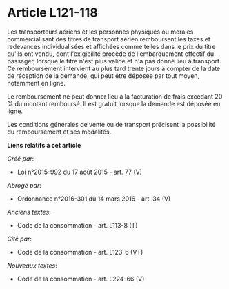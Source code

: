 # Article L121-118

Les transporteurs aériens et les personnes physiques ou morales commercialisant des titres de transport aérien remboursent
les taxes et redevances individualisées et affichées comme telles dans le prix du titre qu'ils ont vendu, dont l'exigibilité
procède de l'embarquement effectif du passager, lorsque le titre n'est plus valide et n'a pas donné lieu à transport. Ce
remboursement intervient au plus tard trente jours à compter de la date de réception de la demande, qui peut être déposée par
tout moyen, notamment en ligne. 

Le remboursement ne peut donner lieu à la facturation de frais excédant 20 % du montant remboursé. Il est gratuit lorsque la
demande est déposée en ligne. 

Les conditions générales de vente ou de transport précisent la possibilité du remboursement et ses modalités.

**Liens relatifs à cet article**

_Créé par_:

  - Loi n°2015-992 du 17 août 2015 - art. 77 (V)

_Abrogé par_:

  - Ordonnance n°2016-301 du 14 mars 2016 - art. 34 (V)

_Anciens textes_:

  - Code de la consommation - art. L113-8 (T)

_Cité par_:

  - Code de la consommation - art. L123-6 (VT)

_Nouveaux textes_:

  - Code de la consommation - art. L224-66 (V)
